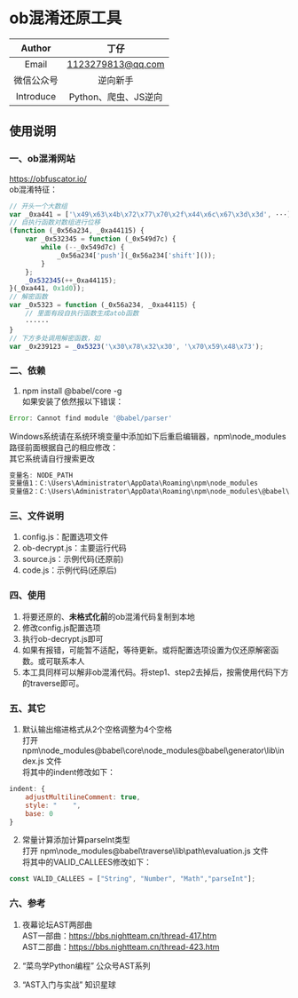 # ob混淆还原工具

| Author  | 丁仔 |
| :-----: | :---: |
| Email | 1123279813@qq.com |
| 微信公众号 | 逆向新手 |
| Introduce | Python、爬虫、JS逆向 |

## 使用说明

### 一、ob混淆网站

https://obfuscator.io/  
ob混淆特征：
```javascript
// 开头一个大数组
var _0xa441 = ['\x49\x63\x4b\x72\x77\x70\x2f\x44\x6c\x67\x3d\x3d', ···]
// 自执行函数对数组进行位移
(function (_0x56a234, _0xa44115) {
    var _0x532345 = function (_0x549d7c) {
        while (--_0x549d7c) {
            _0x56a234['push'](_0x56a234['shift']());
        }
    };
    _0x532345(++_0xa44115);
}(_0xa441, 0x1d0));
// 解密函数
var _0x5323 = function (_0x56a234, _0xa44115) {
    // 里面有段自执行函数生成atob函数
    ······
}
// 下方多处调用解密函数，如
var _0x239123 = _0x5323('\x30\x78\x32\x30', '\x70\x59\x48\x73');
```

### 二、依赖

1. npm install @babel/core -g  
如果安装了依然报以下错误：
```javascript
Error: Cannot find module '@babel/parser'
```
Windows系统请在系统环境变量中添加如下后重启编辑器，npm\node_modules路径前面根据自己的相应修改：  
其它系统请自行搜索更改  
```javascript
变量名: NODE_PATH
变量值1：C:\Users\Administrator\AppData\Roaming\npm\node_modules
变量值2：C:\Users\Administrator\AppData\Roaming\npm\node_modules\@babel\core\node_modules
```

### 三、文件说明

1. config.js：配置选项文件
2. ob-decrypt.js：主要运行代码
3. source.js：示例代码(还原前)
4. code.js：示例代码(还原后)

### 四、使用

1. 将要还原的、**未格式化前**的ob混淆代码复制到本地
2. 修改config.js配置选项
3. 执行ob-decrypt.js即可
4. 如果有报错，可能暂不适配，等待更新。或将配置选项设置为仅还原解密函数。或可联系本人
5. 本工具同样可以解非ob混淆代码。将step1、step2去掉后，按需使用代码下方的traverse即可。

### 五、其它

1. 默认输出缩进格式从2个空格调整为4个空格  
打开 npm\node_modules\@babel\core\node_modules\@babel\generator\lib\index.js 文件  
将其中的indent修改如下：
```javascript
indent: {
    adjustMultilineComment: true,
    style: "    ",
    base: 0
}
```
2. 常量计算添加计算parseInt类型  
打开 npm\node_modules\@babel\traverse\lib\path\evaluation.js 文件  
将其中的VALID_CALLEES修改如下：
```javascript
const VALID_CALLEES = ["String", "Number", "Math","parseInt"];
```


### 六、参考

1. 夜幕论坛AST两部曲  
AST一部曲：https://bbs.nightteam.cn/thread-417.htm  
AST二部曲：https://bbs.nightteam.cn/thread-423.htm  

2. “菜鸟学Python编程” 公众号AST系列

3. “AST入门与实战” 知识星球
